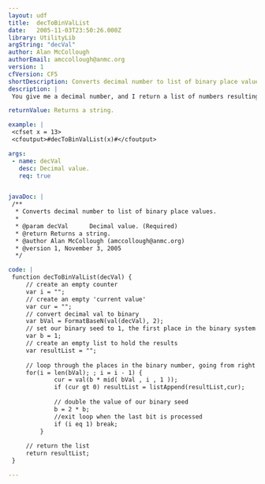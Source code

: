 ```yaml
---
layout: udf
title:  decToBinValList
date:   2005-11-03T23:50:26.000Z
library: UtilityLib
argString: "decVal"
author: Alan McCollough
authorEmail: amccollough@anmc.org
version: 1
cfVersion: CF5
shortDescription: Converts decimal number to list of binary place values.
description: |
 You give me a decimal number, and I return a list of numbers resulting from converting your original value to binary, and returning the non zero results. Example, you give me &quot;13&quot; and I return &quot;1,4,8&quot;.

returnValue: Returns a string.

example: |
 <cfset x = 13>
 <cfoutput>#decToBinValList(x)#</cfoutput>

args:
 - name: decVal
   desc: Decimal value.
   req: true


javaDoc: |
 /**
  * Converts decimal number to list of binary place values.
  * 
  * @param decVal      Decimal value. (Required)
  * @return Returns a string. 
  * @author Alan McCollough (amccollough@anmc.org) 
  * @version 1, November 3, 2005 
  */

code: |
 function decToBinValList(decVal) {
     // create an empty counter
     var i = "";        
     // create an empty 'current value'
     var cur = "";
     // convert decimal val to binary
     var bVal = FormatBaseN(val(decVal), 2);
     // set our binary seed to 1, the first place in the binary system
     var b = 1;
     // create an empty list to hold the results
     var resultList = "";
     
     // loop through the places in the binary number, going from right to left.
     for(i = len(bVal); ; i = i - 1) {            
             cur = val(b * mid( bVal , i , 1 ));
             if (cur gt 0) resultList = listAppend(resultList,cur);
 
             // double the value of our binary seed
             b = 2 * b;
             //exit loop when the last bit is processed    
             if (i eq 1) break;
         }
     
     // return the list    
     return resultList;
 }

---
```


